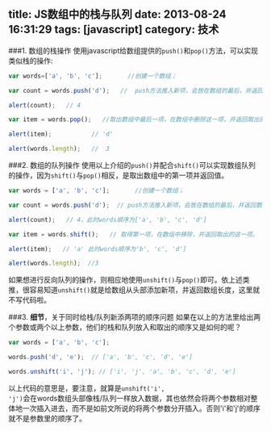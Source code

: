 title: JS数组中的栈与队列
date: 2013-08-24 16:31:29
tags: [javascript]
category: 技术
---

###1. 数组的栈操作
使用javascript给数组提供的<code>push()</code>和<code>pop()</code>方法，可以实现类似栈的操作:

```javascript
var words=['a', 'b', 'c'];       //创建一个数组；

var count = words.push('d');   //  push方法推入新项，会放在数组的最后，并返回数组的长度。

alert(count);   // 4

var item = words.pop();   //取出数组中最后一项，在数组中删除这一项，并返回取出的这一项。

alert(item);           // 'd'

alert(words.length);   //  3
```
<!-- more -->
###2. 数组的队列操作
使用以上介绍的<code>push()</code>并配合<code>shift()</code>可以实现数组队列的操作，因为<code>shift()</code>与<code>pop()</code>相反，是取出数组中的第一项并返回值。

```javascript
var words = ['a', 'b', 'c'];       //创建一个数组；

var count = words.push('d');  // push方法推入新项，会放在数组的最后，并返回数组的长度。

alert(count);   // 4，此时words顺序为['a', 'b', 'c', 'd']

var item = words.shift();   // 取得第一项，在数组中移除，并返回取出的这一项。

alert(item);   // 'a' 此时words顺序为'b', 'c', 'd']

alert(words.length);  //3
```
如果想进行反向队列的操作，则相应地使用<code>unshift()</code>与<code>pop()</code>即可。依上述类推，很容易知道<code>unshift()</code>就是给数组从头部添加新项，并返回数组长度，这里就不写代码啦。

    

###3. **细节**，关于同时给栈/队列新添两项的顺序问题
如果在以上的方法里给出两个参数或两个以上参数，他们的栈和队列放入和取出的顺序又是如何的呢？

```javascript
var words = ['a', 'b', 'c'];

words.push('d', 'e');  // ['a', 'b', 'c', 'd', 'e']

words.unshift('i', 'j'); // ['i', 'j', 'a', 'b', 'c', 'd', 'e']

```

以上代码的意思是，要注意，就算是<code>unshift('i', 'j')</code>会在words数组头部像栈/队列一样放入数据，其也依然会将两个参数相对整体地一次插入进去，而不是如前文所说的将两个参数分开插入。否则'i'和'j'的顺序就不是参数里的顺序了。